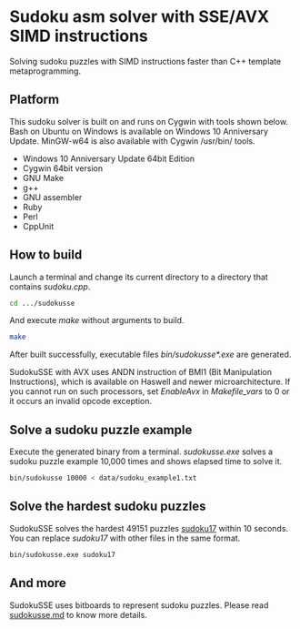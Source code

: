 # Sudoku asm solver with SSE/AVX SIMD instructions

Solving sudoku puzzles with SIMD instructions faster than C++ template metaprogramming.

## Platform

This sudoku solver is built on and runs on Cygwin with tools shown
below. Bash on Ubuntu on Windows is available on Windows 10
Anniversary Update.  MinGW-w64 is also available with Cygwin /usr/bin/
tools.

* Windows 10 Anniversary Update 64bit Edition
* Cygwin 64bit version
* GNU Make
* g++
* GNU assembler
* Ruby
* Perl
* CppUnit

## How to build

Launch a terminal and change its current directory to a directory
that contains _sudoku.cpp_.

```bash
cd .../sudokusse
```

And execute _make_ without arguments to build.

```bash
make
```

After built successfully, executable files _bin/sudokusse*.exe_ are generated.

SudokuSSE with AVX uses ANDN instruction of BMI1 (Bit Manipulation
Instructions), which is available on Haswell and newer
microarchitecture. If you cannot run on such processors, set
_EnableAvx_ in _Makefile_vars_ to 0 or it occurs an invalid opcode
exception.

## Solve a sudoku puzzle example

Execute the generated binary from a terminal. _sudokusse.exe_ solves a
sudoku puzzle example 10,000 times and shows elapsed time to solve it.

```bash
bin/sudokusse 10000 < data/sudoku_example1.txt
```

## Solve the hardest sudoku puzzles

SudokuSSE solves the hardest 49151 puzzles
[sudoku17](http://staffhome.ecm.uwa.edu.au/~00013890/sudoku17) within
10 seconds. You can replace _sudoku17_ with other files in the same
format.

```bash
bin/sudokusse.exe sudoku17
```

## And more

SudokuSSE uses bitboards to represent sudoku puzzles.
Please read [sudokusse.md](sudokusse.md) to know more details.
